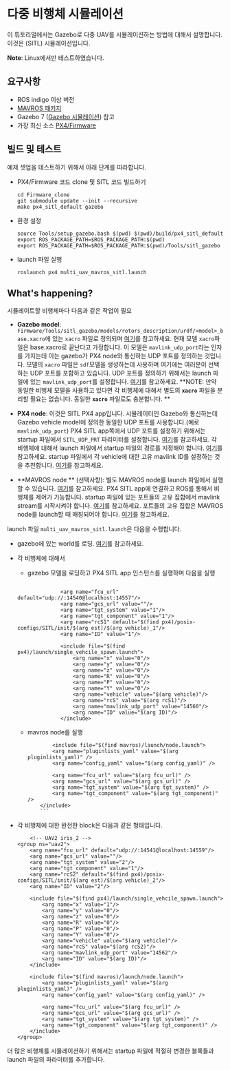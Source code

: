 # 다중 비행체 시뮬레이션

이 튜토리얼에서는 Gazebo로 다중 UAV를 시뮬레이션하는 방법에 대해서 설명합니다. 이것은 \(SITL\) 시뮬레이션입니다.

**Note**: Linux에서만 테스트하였습니다.

## 요구사항

* ROS indigo 이상 버전
* [MAVROS 패키지](http://wiki.ros.org/mavros)
* Gazebo 7 \([Gazebo 시뮬레이션](/simulation/gazebo.md)\) 참고
* 가장 최신 소스 [PX4/Firmware](https://github.com/PX4/Firmware)

## 빌드 및 테스트

예제 셋업을 테스트하기 위해서 아래 단계를 따라합니다.

* PX4/Firmware 코드 clone 및 SITL 코드 빌드하기
  ```
  cd Firmware_clone
  git submodule update --init --recursive
  make px4_sitl_default gazebo
  ```
* 환경 설정

  ```
  source Tools/setup_gazebo.bash $(pwd) $(pwd)/build/px4_sitl_default
  export ROS_PACKAGE_PATH=$ROS_PACKAGE_PATH:$(pwd)
  export ROS_PACKAGE_PATH=$ROS_PACKAGE_PATH:$(pwd)/Tools/sitl_gazebo
  ```

* launch 파일 실행

  ```
  roslaunch px4 multi_uav_mavros_sitl.launch
  ```

## What's happening?

시뮬레이트할 비행체마다 다음과 같은 작업이 필요

* **Gazebo model**: `Firmware/Tools/sitl_gazebo/models/rotors_description/urdf/<model>_base.xacro`에 있는 `xacro` 파일로 정의되며 [여기](https://github.com/PX4/sitl_gazebo/tree/02060a86652b736ca7dd945a524a8bf84eaf5a05/models/rotors_description/urdf)를 참고하세요. 현재 모델 `xacro`파일은 base.xacro로 끝난다고 가정합니다. 이 모델은 `mavlink_udp_port`라는 인자를 가지는데 이는 gazebo가 PX4 node와 통신하는 UDP 포트를 정의하는 것입니다. 모델의 `xacro` 파일은 `sdf`모델을 생성하는데 사용하며 여기에는 여러분이 선택하는 UDP 포트를 포함하고 있습니다. UDP 포트를 정의하기 위해서는 launch 파일에 있는 `mavlink_udp_port`를 설정합니다. [여기](https://github.com/PX4/Firmware/blob/master/launch/multi_uav_mavros_sitl.launch#L48)를 참고하세요.
  **NOTE: 만약 동일한 비행체 모델을 사용하고 있다면 각 비행체에 대해서 별도의 **`xacro`** 파일을 분리할 필요는 없습니다. 동일한 **`xacro`** 파일로도 충분합니다.
  **

* **PX4 node**: 이것은 SITL PX4 app입니다. 시뮬레이터인 Gazebo와 통신하는데 Gazebo vehicle model에 정의한 동일한 UDP 포트를 사용합니다.(예로 `mavlink_udp_port`) PX4 SITL app쪽에서 UDP 포트를 설정하기 위해서는 startup 파일에서 `SITL_UDP_PRT` 파리미터를 설정합니다. [여기](https://github.com/PX4/Firmware/blob/master/posix-configs/SITL/init/ekf2/iris_1#L48)를 참고하세요. 각 비행체에 대해서 launch 파일에서 startup 파일의 경로를 지정해야 합니다. [여기](https://github.com/PX4/Firmware/blob/master/launch/multi_uav_mavros_sitl.launch#L36)를 참고하세요. startup 파일에서 각 vehicle에 대한 고유 mavlink ID를 설정하는 것을 추천합니다. [여기](https://github.com/PX4/Firmware/blob/master/posix-configs/SITL/init/ekf2/iris_2#L4)를 참고하세요.

* **MAVROS node ** \(선택사항\): 별도 MAVROS node를 launch 파일에서 실행할 수 있습니다. [여기](https://github.com/PX4/Firmware/blob/master/launch/multi_uav_mavros_sitl.launch#L85-L93)를 참고하세요. PX4 SITL app에 연결하고 ROS를 통해서 비행체를 제어가 가능합니다. startup 파일에 있는 포트들의 고유 집합에서 mavlink stream를 시작시켜야 합니다. [여기](https://github.com/PX4/Firmware/blob/master/posix-configs/SITL/init/ekf2/iris_2#L67)를 참고하세요. 포트들의 고유 집합은 MAVROS node를 launch할 때 매칭되어야 합니다. [여기](https://github.com/PX4/Firmware/blob/master/launch/multi_uav_mavros_sitl.launch#L65)를 참고하세요.

launch 파일 `multi_uav_mavros_sitl.launch`은 다음을 수행합니다.

* gazebo에 있는 world를 로딩. [여기](https://github.com/PX4/Firmware/blob/master/launch/multi_uav_mavros_sitl.launch#L21-L28)를 참고하세요.
* 각 비행체에 대해서

  * gazebo 모델을 로딩하고 PX4 SITL app 인스턴스를 실행하며 다음을 실행
  ```

                <arg name="fcu_url" default="udp://:14540@localhost:14557"/>
                <arg name="gcs_url" value=""/>
                <arg name="tgt_system" value="1"/>
                <arg name="tgt_component" value="1"/>
                <arg name="rcS1" default="$(find px4)/posix-configs/SITL/init/$(arg est)/$(arg vehicle)_1"/>
                <arg name="ID" value="1"/>

                <include file="$(find px4)/launch/single_vehcile_spawn.launch">
                    <arg name="x" value="0"/>
                    <arg name="y" value="0"/>
                    <arg name="z" value="0"/>
                    <arg name="R" value="0"/>
                    <arg name="P" value="0"/>
                    <arg name="Y" value="0"/>
                    <arg name="vehicle" value="$(arg vehicle)"/>
                    <arg name="rcS" value="$(arg rcS1)"/>
                    <arg name="mavlink_udp_port" value="14560"/>
                    <arg name="ID" value="$(arg ID)"/>
                </include>
    ```

  * mavros node를 실행
    ```
            <include file="$(find mavros)/launch/node.launch">
            <arg name="pluginlists_yaml" value="$(arg pluginlists_yaml)" />
            <arg name="config_yaml" value="$(arg config_yaml)" />

            <arg name="fcu_url" value="$(arg fcu_url)" />
            <arg name="gcs_url" value="$(arg gcs_url)" />
            <arg name="tgt_system" value="$(arg tgt_system)" />
            <arg name="tgt_component" value="$(arg tgt_component)" />
        </include>
        ```
* 각 비행체에 대한 완전한 block은 다음과 같은 형태입니다.
    ```
        <!-- UAV2 iris_2 -->
    <group ns="uav2">
        <arg name="fcu_url" default="udp://:14541@localhost:14559"/>
        <arg name="gcs_url" value=""/>
        <arg name="tgt_system" value="2"/>
        <arg name="tgt_component" value="1"/>
        <arg name="rcS2" default="$(find px4)/posix-configs/SITL/init/$(arg est)/$(arg vehicle)_2"/>
        <arg name="ID" value="2"/>

        <include file="$(find px4)/launch/single_vehcile_spawn.launch">
            <arg name="x" value="1"/>
            <arg name="y" value="0"/>
            <arg name="z" value="0"/>
            <arg name="R" value="0"/>
            <arg name="P" value="0"/>
            <arg name="Y" value="0"/>
            <arg name="vehicle" value="$(arg vehicle)"/>
            <arg name="rcS" value="$(arg rcS2)"/>
            <arg name="mavlink_udp_port" value="14562"/>
            <arg name="ID" value="$(arg ID)"/>
        </include>

        <include file="$(find mavros)/launch/node.launch">
            <arg name="pluginlists_yaml" value="$(arg pluginlists_yaml)" />
            <arg name="config_yaml" value="$(arg config_yaml)" />

            <arg name="fcu_url" value="$(arg fcu_url)" />
            <arg name="gcs_url" value="$(arg gcs_url)" />
            <arg name="tgt_system" value="$(arg tgt_system)" />
            <arg name="tgt_component" value="$(arg tgt_component)" />
        </include>
    </group>
    ```
더 많은 비행체를 시뮬레이션하기 위해서는 startup 파일에 적절히 변경한 블록들과 launch 파일의 파라미터를 추가합니다.
